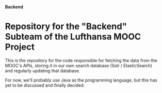 #### Backend

<h1>Repository for the "Backend" Subteam of the Lufthansa MOOC Project</h1>

<p>
This is the repository for the code responsible for fetching the data from the MOOC's APIs, storing it in our own search database (Solr / ElasticSearch) and regularly updating that database.
</p>

<p>
For now, we'll probably use Java as the programming language, but this has yet to be discussed and finally decided.
</p>


